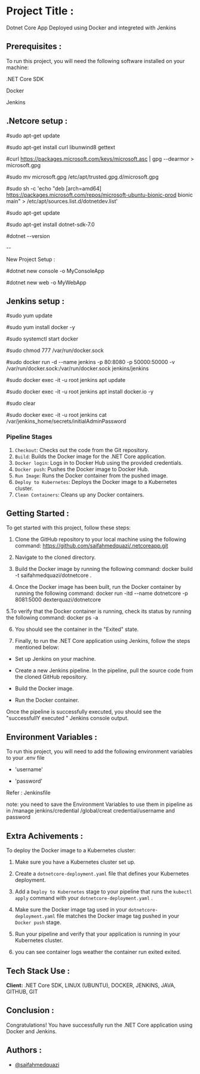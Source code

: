 
# Project Title :

Dotnet Core App Deployed using Docker and integreted with Jenkins



## Prerequisites :

To run this project, you will need the following software installed on your machine:

.NET Core SDK

Docker

Jenkins
## .Netcore setup :

#sudo apt-get update

#sudo apt-get install curl libunwind8 gettext

#curl https://packages.microsoft.com/keys/microsoft.asc | gpg --dearmor > microsoft.gpg

#sudo mv microsoft.gpg /etc/apt/trusted.gpg.d/microsoft.gpg

#sudo sh -c 'echo "deb [arch=amd64] https://packages.microsoft.com/repos/microsoft-ubuntu-bionic-prod bionic main" > /etc/apt/sources.list.d/dotnetdev.list'

#sudo apt-get update

#sudo apt-get install dotnet-sdk-7.0

#dotnet --version

--

New Project Setup :

#dotnet new console -o MyConsoleApp

#dotnet new web -o MyWebApp


## Jenkins setup :

#sudo yum update

#sudo yum install docker -y

#sudo systemctl start docker

#sudo chmod 777 /var/run/docker.sock

#sudo docker run -d --name jenkins -p 80:8080 -p 50000:50000 -v /var/run/docker.sock:/var/run/docker.sock jenkins/jenkins

#sudo docker exec -it -u root jenkins  apt update

#sudo docker exec -it -u root jenkins  apt install docker.io -y

#sudo clear

#sudo docker exec -it -u root jenkins cat /var/jenkins_home/secrets/initialAdminPassword

### Pipeline Stages

1. `Checkout`: Checks out the code from the Git repository.
2. `Build`: Builds the Docker image for the .NET Core application.
3. `Docker login`: Logs in to Docker Hub using the provided credentials.
4. `Docker push`: Pushes the Docker image to Docker Hub.
5. `Run Image`: Runs the Docker container from the pushed image.
6. `Deploy to Kubernetes`: Deploys the Docker image to a Kubernetes cluster.
7. `Clean Containers`: Cleans up any Docker containers.

## Getting Started :

To get started with this project, follow these steps:

1. Clone the GitHub repository to your local machine using the following command:
https://github.com/saifahmedquazi/.netcoreapp.git

2. Navigate to the cloned directory.

3. Build the Docker image by running the following command:
docker build -t saifahmedquazi/dotnetcore .

4. Once the Docker image has been built, run the Docker container by running the following command:
docker run -itd --name dotnetcore -p 8081:5000 dexterquazi/dotnetcore

5.To verify that the Docker container is running, check its status by running the following command:  docker ps -a

6. You should see the container in the "Exited" state.

7. Finally, to run the .NET Core application using Jenkins, follow the steps mentioned below:

* Set up Jenkins on your machine.

* Create a new Jenkins pipeline.
  In the pipeline, pull the source  code from the cloned GitHub  repository.

* Build the Docker image.
* Run the Docker container.

Once the pipeline is successfully executed, you should see the "successfullY executed " Jenkins console output.
## Environment Variables :

To run this project, you will need to add the following environment variables to your .env file



* 'username'

* 'password'

Refer : Jenkinsfile

note:
 you need to save the Environment Variables to use them in pipeline as in /manage jenkins/credential /global/creat credential/username and password
 
## Extra Achivements :
  
To deploy the Docker image to a Kubernetes cluster:

1. Make sure you have a Kubernetes cluster set up.

2. Create a `dotnetcore-deployment.yaml` file that defines your Kubernetes deployment.

3. Add a `Deploy to Kubernetes` stage to your pipeline that runs the `kubectl apply` command with your `dotnetcore-deployment.yaml` .

4. Make sure the Docker image tag used in your `dotnetcore-deployment.yaml` file matches the Docker image tag pushed in your `Docker push` stage.

5. Run your pipeline and verify that your application is running in your Kubernetes cluster.  

6. you can see container logs weather the container run exited exited.

## Tech Stack Use :

**Client:** .NET Core SDK, LINUX (UBUNTU), DOCKER, JENKINS, JAVA, GITHUB, GIT 



## Conclusion :

Congratulations! You have successfully run the .NET Core application using Docker and Jenkins.
## Authors :

- [@saifahmedquazi](https://www.github.com/octokatherine)

